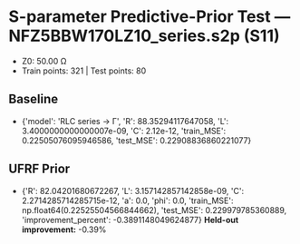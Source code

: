 # S-parameter Predictive-Prior Test — NFZ5BBW170LZ10_series.s2p (S11)
- Z0: 50.00 Ω
- Train points: 321  |  Test points: 80

## Baseline
- {'model': 'RLC series -> Γ', 'R': 88.35294117647058, 'L': 3.4000000000000007e-09, 'C': 2.12e-12, 'train_MSE': 0.22505076095946586, 'test_MSE': 0.22908836860221077}

## UFRF Prior
- {'R': 82.04201680672267, 'L': 3.157142857142858e-09, 'C': 2.2714285714285715e-12, 'a': 0.0, 'phi': 0.0, 'train_MSE': np.float64(0.22525504566844662), 'test_MSE': 0.229979785360889, 'improvement_percent': -0.3891148049624877}
**Held-out improvement:** -0.39%